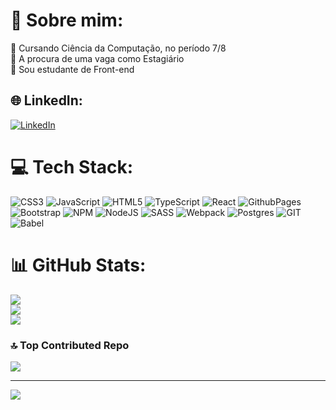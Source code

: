 # 💫 Sobre mim:
🔭 Cursando Ciência da Computação, no período 7/8<br>🤝 A procura de uma vaga como Estagiário<br>🌱 Sou estudante de Front-end<br>


## 🌐 LinkedIn:
[![LinkedIn](https://img.shields.io/badge/LinkedIn-%230077B5.svg?logo=linkedin&logoColor=white)](https://linkedin.com/in/jose-henrique-bauer/) 

# 💻 Tech Stack:
![CSS3](https://img.shields.io/badge/css3-%231572B6.svg?style=for-the-badge&logo=css3&logoColor=white) ![JavaScript](https://img.shields.io/badge/javascript-%23323330.svg?style=for-the-badge&logo=javascript&logoColor=%23F7DF1E) ![HTML5](https://img.shields.io/badge/html5-%23E34F26.svg?style=for-the-badge&logo=html5&logoColor=white) ![TypeScript](https://img.shields.io/badge/typescript-%23007ACC.svg?style=for-the-badge&logo=typescript&logoColor=white) ![React](https://shields.io/badge/react-black?logo=react&style=for-the-badge) ![GithubPages](https://img.shields.io/badge/github%20pages-121013?style=for-the-badge&logo=github&logoColor=white) ![Bootstrap](https://img.shields.io/badge/bootstrap-%238511FA.svg?style=for-the-badge&logo=bootstrap&logoColor=white) ![NPM](https://img.shields.io/badge/NPM-%23CB3837.svg?style=for-the-badge&logo=npm&logoColor=white) ![NodeJS](https://img.shields.io/badge/node.js-6DA55F?style=for-the-badge&logo=node.js&logoColor=white) ![SASS](https://img.shields.io/badge/SASS-hotpink.svg?style=for-the-badge&logo=SASS&logoColor=white) ![Webpack](https://img.shields.io/badge/webpack-%238DD6F9.svg?style=for-the-badge&logo=webpack&logoColor=black) ![Postgres](https://img.shields.io/badge/postgres-%23316192.svg?style=for-the-badge&logo=postgresql&logoColor=white) ![GIT](https://img.shields.io/badge/Git-fc6d26?style=for-the-badge&logo=git&logoColor=white) ![Babel](https://img.shields.io/badge/Babel-F9DC3e?style=for-the-badge&logo=babel&logoColor=black)
# 📊 GitHub Stats:
![](https://github-readme-stats.vercel.app/api?username=josebauer&theme=dark&hide_border=false&include_all_commits=true&count_private=true)<br/>
![](https://github-readme-streak-stats.herokuapp.com/?user=josebauer&theme=dark&hide_border=false)<br/>
![](https://github-readme-stats.vercel.app/api/top-langs/?username=josebauer&theme=dark&hide_border=false&include_all_commits=true&count_private=true&layout=compact)

### 🔝 Top Contributed Repo
![](https://github-contributor-stats.vercel.app/api?username=josebauer&limit=5&theme=dark&combine_all_yearly_contributions=true)

---
[![](https://visitcount.itsvg.in/api?id=josebauer&icon=5&color=12)](https://visitcount.itsvg.in)

<!-- Proudly created with GPRM ( https://gprm.itsvg.in ) -->
